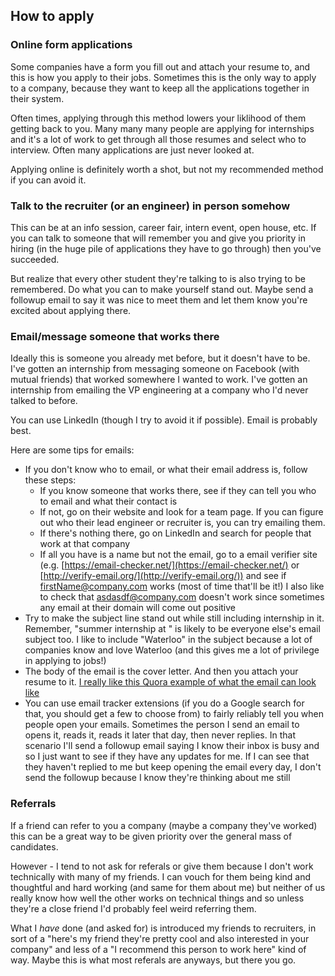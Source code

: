 ## How to apply

### Online form applications

Some companies have a form you fill out and attach your resume to, and this is how you apply to their jobs. Sometimes this is the only way to apply to a company, because they want to keep all the applications together in their system.

Often times, applying through this method lowers your liklihood of them getting back to you. Many many many people are applying for internships and it's a lot of work to get through all those resumes and select who to interview. Often many applications are just never looked at.

Applying online is definitely worth a shot, but not my recommended method if you can avoid it.


### Talk to the recruiter (or an engineer) in person somehow

This can be at an info session, career fair, intern event, open house, etc. If you can talk to someone that will remember you and give you priority in hiring (in the huge pile of applications they have to go through) then you've succeeded.

But realize that every other student they're talking to is also trying to be remembered. Do what you can to make yourself stand out. Maybe send a followup email to say it was nice to meet them and let them know you're excited about applying there.


### Email/message someone that works there

Ideally this is someone you already met before, but it doesn't have to be. I've gotten an internship from messaging someone on Facebook (with mutual friends) that worked somewhere I wanted to work. I've gotten an internship from emailing the VP engineering at a company who I'd never talked to before.

You can use LinkedIn (though I try to avoid it if possible). Email is probably best.

Here are some tips for emails:

- If you don't know who to email, or what their email address is, follow these steps:
   - If you know someone that works there, see if they can tell you who to email and what their contact is
   - If not, go on their website and look for a team page. If you can figure out who their lead engineer or recruiter is, you can try emailing them.
   - If there's nothing there, go on LinkedIn and search for people that work at that company
   - If all you have is a name but not the email, go to a email verifier site (e.g. [https://email-checker.net/](https://email-checker.net/) or [http://verify-email.org/](http://verify-email.org/)) and see if firstName@company.com works (most of time that'll be it!) I also like to check that asdasdf@company.com doesn't work since sometimes any email at their domain will come out positive
- Try to make the subject line stand out while still including internship in it. Remember, "summer internship at <company name>" is likely to be everyone else's email subject too. I like to include "Waterloo" in the subject because a lot of companies know and love Waterloo (and this gives me a lot of privilege in applying to jobs!)
- The body of the email is the cover letter. And then you attach your resume to it. [I really like this Quora example of what the email can look like](https://www.quora.com/What-are-some-examples-of-a-good-cover-letter-when-applying-to-startups)
- You can use email tracker extensions (if you do a Google search for that, you should get a few to choose from) to fairly reliably tell you when people open your emails. Sometimes the person I send an email to opens it, reads it, reads it later that day, then never replies. In that scenario I'll send a followup email saying I know their inbox is busy and so I just want to see if they have any updates for me. If I can see that they haven't replied to me but keep opening the email every day, I don't send the followup because I know they're thinking about me still


### Referrals

If a friend can refer to you a company (maybe a company they've worked) this can be a great way to be given priority over the general mass of candidates.

However - I tend to not ask for referals or give them because I don't work technically with many of my friends. I can vouch for them being kind and thoughtful and hard working (and same for them about me) but neither of us really know how well the other works on technical things and so unless they're a close friend I'd probably feel weird referring them.

What I *have* done (and asked for) is introduced my friends to recruiters, in sort of a "here's my friend they're pretty cool and also interested in your company" and less of a "I recommend this person to work here" kind of way. Maybe this is what most referals are anyways, but there you go.
